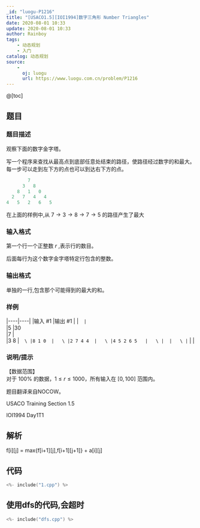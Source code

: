```yaml
---
_id: "luogu-P1216"
title: "[USACO1.5][IOI1994]数字三角形 Number Triangles"
date: 2020-08-01 10:33
update: 2020-08-01 10:33
author: Rainboy
tags:
    - 动态规划
    - 入门
catalog: 动态规划
source: 
    - 
      oj: luogu
      url: https://www.luogu.com.cn/problem/P1216
---
```


@[toc]

## 题目



### 题目描述

观察下面的数字金字塔。


写一个程序来查找从最高点到底部任意处结束的路径，使路径经过数字的和最大。每一步可以走到左下方的点也可以到达右下方的点。

```cpp
        7 
      3   8 
    8   1   0 
  2   7   4   4 
4   5   2   6   5 
```
在上面的样例中,从 $7 \to 3 \to 8 \to 7 \to 5$ 的路径产生了最大





### 输入格式
第一个行一个正整数 $r$ ,表示行的数目。

后面每行为这个数字金字塔特定行包含的整数。





### 输出格式

单独的一行,包含那个可能得到的最大的和。




### 样例

|----|----|
|输入 #1  |输出 #1  |
|```  |```  \
|5  |30  \
|7  |  \
|3 8  |```  \
|8 1 0  |   \
|2 7 4 4  |   \
|4 5 2 6 5   |   \
|  |   \
|```  |   |



### 说明/提示
【数据范围】  
对于 $100\%$ 的数据，$1\le r \le 1000$，所有输入在 $[0,100]$ 范围内。

题目翻译来自NOCOW。

USACO Training Section 1.5

IOI1994 Day1T1


## 解析

f[i][j] = max{f[i+1][j],f[i+1][j+1]} + a[i][j]


## 代码

```c
<%- include("1.cpp") %>
```


## 使用dfs的代码,会超时

```c
<%- include("dfs.cpp") %>
```
